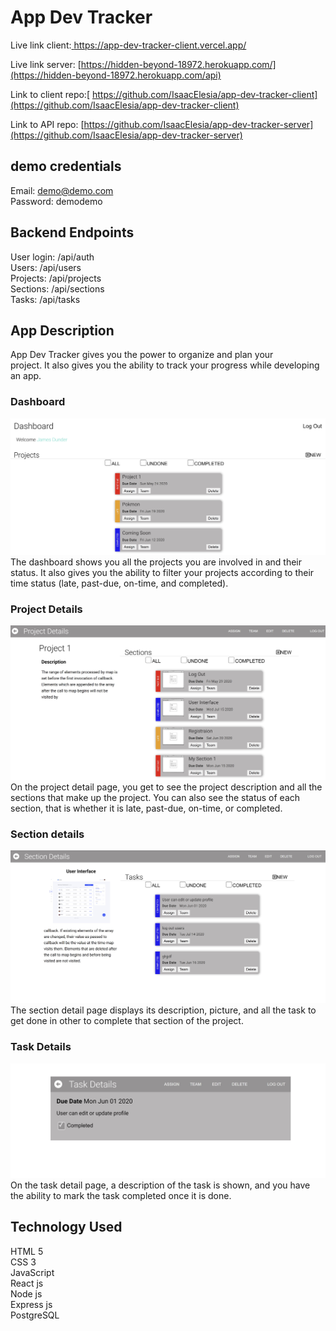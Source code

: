 # App Dev Tracker

Live link client:[ https://app-dev-tracker-client.vercel.app/
](https://app-dev-tracker-client.vercel.app/)

Live link server: [https://hidden-beyond-18972.herokuapp.com/](https://hidden-beyond-18972.herokuapp.com/api)

Link to client repo:[ https://github.com/IsaacElesia/app-dev-tracker-client](https://github.com/IsaacElesia/app-dev-tracker-client)

Link to API repo: [https://github.com/IsaacElesia/app-dev-tracker-server](https://github.com/IsaacElesia/app-dev-tracker-server)

## demo credentials

Email: demo@demo.com  
Password: demodemo

## Backend Endpoints

User login: /api/auth  
Users: /api/users  
Projects: /api/projects  
Sections: /api/sections  
Tasks: /api/tasks

## App Description

App Dev Tracker gives you the power to organize and plan your  
project. It also gives you the ability to track your progress while developing an app.

### Dashboard

![Dashboard](/public/img/app-pics/dashboard.jpg) The dashboard shows you all the projects you are involved in and their status.
It also gives you the ability to filter your projects according to their
time status (late, past-due, on-time, and completed).

### Project Details

![Project Details](/public/img/app-pics/projectsDetails.jpg) On the project detail page, you get to see the project description and
all the sections that make up the project. You can also see the status of each
section, that is whether it is late, past-due, on-time, or completed.

### Section details

![Section details](/public/img/app-pics/sectionDetails.jpg) The section detail page displays its description, picture, and all the task to
get done in other to complete that section of the project.

### Task Details

![Task Details](/public/img/app-pics/taskDetails.jpg)
On the task detail page, a description of the task is shown, and you have
the ability to mark the task completed once it is done.

## Technology Used

HTML 5  
CSS 3  
JavaScript  
React js  
Node js  
Express js  
PostgreSQL
